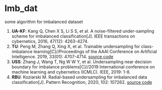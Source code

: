 # Imb_dat
some algorithm for imbalanced dataset


1. **UA-KF**: Kang Q, Chen X S, Li S S, et al. A noise-filtered under-sampling scheme for imbalanced classification[J]. IEEE transactions on cybernetics, 2016, 47(12): 4263-4274.
2. **TU**: Peng M, Zhang Q, Xing X, et al. Trainable undersampling for class-imbalance learning[C]//Proceedings of the AAAI Conference on Artificial Intelligence. 2019, 33(01): 4707-4714. [source code](https://github.com/v-mipeng/ClassImbalanceLearning)
3. **USS**: Zhang J, Wang T, Ng W W Y, et al. Undersampling near decision boundary for imbalance problems[C]//2019 International conference on machine learning and cybernetics (ICMLC). IEEE, 2019: 1-8.
4. **RBU**: Koziarski M. Radial-based undersampling for imbalanced data classification[J]. Pattern Recognition, 2020, 102: 107262. [source code](https://github.com/michalkoziarski/RBU)
